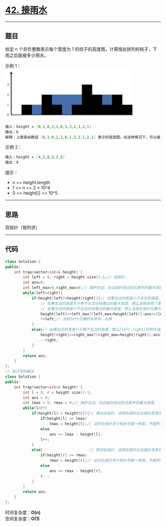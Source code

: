 # [42. 接雨水](https://leetcode.cn/problems/trapping-rain-water/description/)

---

## 题目

给定 n 个非负整数表示每个宽度为 1 的柱子的高度图，计算按此排列的柱子，下雨之后能接多少雨水。  

示例 1：  
![Alt text](https://github.com/yang-yang-o-o/CodingNotes/blob/main/Coding/asset/42_1.png)  

```markdown
输入：height = [0,1,0,2,1,0,1,3,2,1,2,1]
输出：6
解释：上面是由数组 [0,1,0,2,1,0,1,3,2,1,2,1] 表示的高度图，在这种情况下，可以接 6 个单位的雨水（蓝色部分表示雨水）。
```

示例 2：  

```markdown
输入：height = [4,2,0,3,2,5]
输出：9
```

提示：  

- n == height.length
- 1 <= n <= 2 * 10^4
- 0 <= height[i] <= 10^5

---

## 思路

双指针（按列求）

---

## 代码

```C++
class Solution {
public:
    int trap(vector<int>& height) {
        int left = 0, right = height.size()-1;// 双指针
        int ans=0;
        int left_max=0,right_max=0;// 维护左边、右边指针经过的元素中的最大高度。
        while(left<right){
            if(height[left]<height[right]){// 如果左边的高度小于右边的高度，那么[left,right]间如果left右边可以积水，那么积水高度由left决定（为什么？因为如果left右边可以积水，无论[left,right]中间其他的高度如果，也只能积left高度的水）
                // 如果左边的高度大于等于左边已经看过的最大高度，那么说明发现了更大的高度，更新最大高度，因为这个最大的高度的左边没有更高的，这个位置也就积不了水，就不用积水，更新最大高度即可
                // 如果左边的高度小于左边已经看过的最大高度，那么当前左指针位置可以积水，积水高度就是左边的最大高度减去当前位置的高度（因为一开始的if就说明积水高度由左边决定）再乘以当前位置的宽度（为1）
                height[left]>=left_max?(left_max=height[left]):ans+=(left_max-height[left]);
                ++left;// 当前left位置积水完毕，右移
            }
            else{// 如果右边的高度小于等于左边的高度，那么[left,right]间积水高度由右边决定
                height[right]>=right_max?(right_max=height[right]):ans+=(right_max-height[right]);
                --right;
            }
        }
        return ans;
    }
};
// 自己写的解法
class Solution {
public:
    int trap(vector<int>& height) {
        int l = 0, r = height.size()-1;
        int ans = 0;
        int lmax = 0, rmax = 0;// 维护左边、右边指针经过的元素中的最大高度。
        while(l<r){
            if(height[l] < height[r]){// 移动左指针，说明右指针比左指针及其左边的所有都高，所以求左指针的积水量只考虑其和lmax的差
                if(height[l] >= lmax)
                    lmax = height[l];// 此时左指针至少和水平面一样高，不能积水
                else
                    ans += lmax - height[l];
                l++;
            }
            else{                     // 移动右指针，说明左指针比右指针及其右边的所有都高，所以求右指针的积水量只考虑其和rmax的差
                if(height[r] >= rmax)
                    rmax = height[r];// 此时右指针至少和水平面一样高，不能积水
                else
                    ans += rmax - height[r];
                r--;
            }
        }
        return ans;
    }
};
```

时间复杂度：**O(n)**  
空间复杂度：**O(1)**
